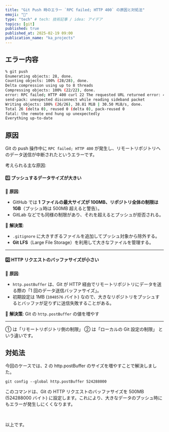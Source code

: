 ```yaml
---
title: "Git Push 時のエラー `RPC failed; HTTP 400` の原因と対処法"
emoji: "📑"
type: "tech" # tech: 技術記事 / idea: アイデア
topics: [git]
published: true
published_at: 2025-02-19 09:00
publication_name: "ka_projects"
---
```


## エラー内容

```bash
% git push
Enumerating objects: 28, done.
Counting objects: 100% (28/28), done.
Delta compression using up to 8 threads
Compressing objects: 100% (22/22), done.
error: RPC failed; HTTP 400 curl 22 The requested URL returned error: 400
send-pack: unexpected disconnect while reading sideband packet
Writing objects: 100% (26/26), 38.81 MiB | 30.50 MiB/s, done.
Total 26 (delta 0), reused 0 (delta 0), pack-reused 0
fatal: the remote end hung up unexpectedly
Everything up-to-date
```

## 原因

Git の push 操作中に `RPC failed; HTTP 400` が発生し、リモートリポジトリへのデータ送信が中断されたというエラーです。

考えられる主な原因:

#### **1️⃣ プッシュするデータサイズが大きい**

📌 **原因**:

- GitHub では **1 ファイルの最大サイズが 100MB、リポジトリ全体の制限は 1GB**（プッシュ時は 500MB 超えると警告）。
- GitLab などでも同様の制限があり、それを超えるとプッシュが拒否される。

📌 **解決策**:

- `.gitignore` に大きすぎるファイルを追加してプッシュ対象から除外する。
- **Git LFS**（Large File Storage）を利用して大きなファイルを管理する。

---

#### **2️⃣ HTTP リクエストのバッファサイズが小さい**

📌 **原因**:

- `http.postBuffer` は、Git が HTTP 経由でリモートリポジトリにデータを送る際の「1 回のデータ送信バッファサイズ」。
- 初期設定は 1MB (`1048576` バイト) なので、大きなリポジトリをプッシュするとバッファが足りずに送信失敗することがある。

📌 **解決策**:
Git の `http.postBuffer` の値を増やす

---

① は「リモートリポジトリ側の制限」
② は「ローカルの Git 設定の制限」
という違いです。

## 対処法

今回のケースでは、2 の http.postBuffer のサイズを増やすことで解決しました。

```
git config --global http.postBuffer 524288000
```

このコマンドは、Git の HTTP リクエストのバッファサイズを 500MB (524288000 バイト) に設定します。これにより、大きなデータのプッシュ時にもエラーが発生しにくくなります。

&nbsp;
&nbsp;
&nbsp;
&nbsp;

以上です。
